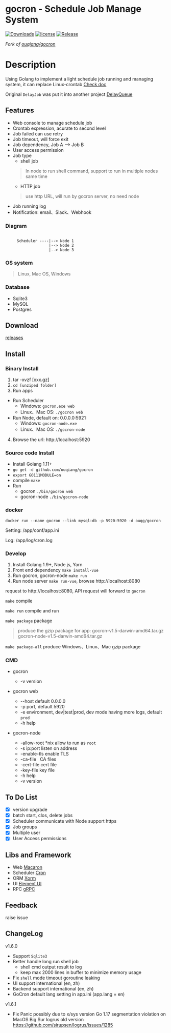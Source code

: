 # gocron - Schedule Job Manage System
[![Downloads](https://img.shields.io/github/downloads/ouqiang/gocron/total.svg)](https://github.com/ouqiang/gocron/releases)
[![license](https://img.shields.io/github/license/mashape/apistatus.svg?maxAge=2592000)](https://github.com/ouqiang/gocron/blob/master/LICENSE)
[![Release](https://img.shields.io/github/release/ouqiang/gocron.svg?label=Release)](https://github.com/ouqiang/gocron/releases)

*Fork of [ouqiang/gocron](https://github.com/ouqiang/gocron)*

# Description
Using Golang to implement a light schedule job running and managing system, it can replace Linux-crontab [Check doc](https://github.com/ouqiang/gocron/wiki)

Original `DelayJob` was put it into another project [DelayQueue](https://github.com/ouqiang/delay-queue)  

## Features
* Web console to manage schedule job
* Crontab expression, acurate to second level
* Job failed can use retry
* Job timeout, will force exit
* Job dependency, Job A --> Job B
* User access permission
* Job type
    * shell job
    > In node to run shell command, support to run in multiple nodes same time
    * HTTP job
    > use http URL, will run by gocron server, no need node
* Job running log
* Notification: email、Slack、Webhook

### Diagram
```shell

     Scheduler ----|--> Node 1
                   |--> Node 2
                   |--> Node 3

```

### OS system
> Linux, Mac OS, Windows

### Database
-  Sqlite3
-  MySQL
-  Postgres

## Download
[releases](https://github.com/gitlabbin/gocron/releases)  

## Install

###  Binary Install
1. tar -xvzf [xxx.gz] 
2. `cd [unziped folder]`   
3. Run apps        
* Run Scheduler        
  * Windows: `gocron.exe web`   
  * Linux、Mac OS:  `./gocron web`
* Run Node, default on: 0.0.0.0:5921
  * Windows:  `gocron-node.exe`
  * Linux、Mac OS:  `./gocron-node`
4. Browse the url: http://localhost:5920

### Source code Install 

- Install Golang 1.11+
- `go get -d github.com/ouqiang/gocron`
- `export GO111MODULE=on` 
- compile `make`
- Run
    * gocron `./bin/gocron web`
    * gocron-node `./bin/gocron-node`
  
### docker

```shell
docker run --name gocron --link mysql:db -p 5920:5920 -d ouqg/gocron
```

Setting: /app/conf/app.ini

Log: /app/log/cron.log


### Develop

1. Install Golang 1.9+, Node.js, Yarn
2. Front end dependency `make install-vue`
3. Run gocron, gocron-node `make run`
4. Run node server `make run-vue`, browse http://localhost:8080

request to http://localhost:8080, API request will forward to `gocron`

`make` compile

`make run` compile and run

`make package` package
> produce the gzip package for app: gocron-v1.5-darwin-amd64.tar.gz gocron-node-v1.5-darwin-amd64.tar.gz

`make package-all` produce Windows、Linux、Mac gzip package

### CMD

* gocron
    * -v version

* gocron web
    * --host default 0.0.0.0
    * -p port, default 5920
    * -e environment, dev|test|prod, dev mode having more logs, default `prod`
    * -h help
* gocron-node
    * -allow-root *nix allow to run as `root`
    * -s ip:port listen on address  
    * -enable-tls enable TLS    
    * -ca-file   CA files   
    * -cert-file cert file  
    * -key-file  key file
    * -h help
    * -v version

## To Do List
- [x] version upgrade
- [x] batch start, clos, delete jobs
- [x] Scheduler communicate with Node support https
- [x] Job groups
- [x] Multiple user
- [x] User Access permissions

## Libs and Framework
* Web [Macaron](http://go-macaron.com/)
* Scheduler [Cron](https://github.com/robfig/cron)
* ORM [Xorm](https://github.com/go-xorm/xorm)
* UI [Element UI](https://github.com/ElemeFE/element)
* RPC [gRPC](https://github.com/grpc/grpc)

## Feedback
raise issue

## ChangeLog

v1.6.0
- Support `Sqlite3`
- Better handle long run shell job
    * shell cmd output result to log
    * keep max 2000 lines in buffer to minimize memory usage
- Fix `shell` mode timeout goroutine leaking
- UI support international (en, zh)
- Backend support international (en, zh)
- GoCron default lang setting in app.ini (app.lang = en)

v1.6.1
- Fix Panic possibly due to x/sys version
  Go 1.17 segmentation violation on MacOS Big Sur
  logrus old version https://github.com/sirupsen/logrus/issues/1285